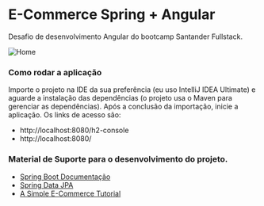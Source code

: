 # E-Commerce Spring + Angular

Desafio de desenvolvimento Angular do bootcamp Santander Fullstack.

![Home](https://user-images.githubusercontent.com/29152631/183051901-18b8168f-0d62-4df6-8cbb-0841e1537cae.PNG)

### Como rodar a aplicação
Importe o projeto na IDE da sua preferência (eu uso IntelliJ IDEA Ultimate) e aguarde a instalação das dependências (o projeto usa o Maven para gerenciar as dependências). Após a conclusão da importação, inicie a aplicação.
Os links de acesso são:

- http://localhost:8080/h2-console
- http://localhost:8080/

### Material de Suporte para o desenvolvimento do projeto.

* [Spring Boot Documentação](https://docs.spring.io/spring-framework/docs/current/reference/html/overview.html#overview)
* [Spring Data JPA](https://docs.spring.io/spring-boot/docs/2.7.2/reference/htmlsingle/#data.sql.jpa-and-spring-data)
* [A Simple E-Commerce Tutorial](https://www.baeldung.com/spring-angular-ecommerce)


